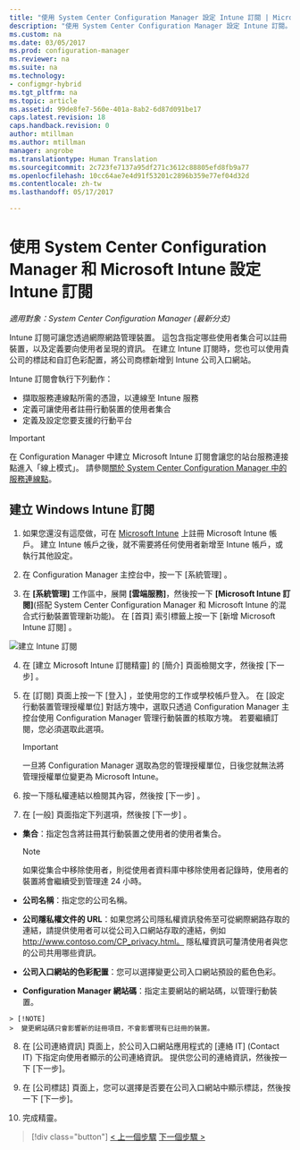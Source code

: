 ```yaml
---
title: "使用 System Center Configuration Manager 設定 Intune 訂閱 | Microsoft Docs"
description: "使用 System Center Configuration Manager 設定 Intune 訂閱。"
ms.custom: na
ms.date: 03/05/2017
ms.prod: configuration-manager
ms.reviewer: na
ms.suite: na
ms.technology:
- configmgr-hybrid
ms.tgt_pltfrm: na
ms.topic: article
ms.assetid: 99de8fe7-560e-401a-8ab2-6d87d091be17
caps.latest.revision: 18
caps.handback.revision: 0
author: mtillman
ms.author: mtillman
manager: angrobe
ms.translationtype: Human Translation
ms.sourcegitcommit: 2c723fe7137a95df271c3612c88805efd8fb9a77
ms.openlocfilehash: 10cc64ae7e4d91f53201c2896b359e77ef04d32d
ms.contentlocale: zh-tw
ms.lasthandoff: 05/17/2017

---
```

# <a name="configure-your-intune-subscription-with-system-center-configuration-manager-and-microsoft-intune"></a>使用 System Center Configuration Manager 和 Microsoft Intune 設定 Intune 訂閱

*適用對象：System Center Configuration Manager (最新分支)*

Intune 訂閱可讓您透過網際網路管理裝置。 這包含指定哪些使用者集合可以註冊裝置，以及定義要向使用者呈現的資訊。 在建立 Intune 訂閱時，您也可以使用貴公司的標誌和自訂色彩配置，將公司商標新增到 Intune 公司入口網站。

Intune 訂閱會執行下列動作：

-   擷取服務連線點所需的憑證，以連線至 Intune 服務
-   定義可讓使用者註冊行動裝置的使用者集合
-   定義及設定您要支援的行動平台

> [!IMPORTANT]
>  在 Configuration Manager 中建立 Microsoft Intune 訂閱會讓您的站台服務連接點進入「線上模式」。 請參閱[關於 System Center Configuration Manager 中的服務連線點](../../core/servers/deploy/configure/about-the-service-connection-point.md)。

## <a name="to-create-the-microsoft-intune-subscription"></a>建立 Windows Intune 訂閱

1.  如果您還沒有這麼做，可在 [Microsoft Intune](http://go.microsoft.com/fwlink/?LinkID=258216) 上註冊 Microsoft Intune 帳戶。  建立 Intune 帳戶之後，就不需要將任何使用者新增至 Intune 帳戶，或執行其他設定。

2.  在 Configuration Manager 主控台中，按一下 [系統管理] 。

3.  在 **[系統管理]** 工作區中，展開 **[雲端服務]**，然後按一下 **[Microsoft Intune 訂閱]**(搭配 System Center Configuration Manager 和 Microsoft Intune 的混合式行動裝置管理新功能)。 在 [首頁]  索引標籤上按一下 [新增 Microsoft Intune 訂閱] 。

![建立 Intune 訂閱](../media/mdm-set-intune.png)

4.  在 [建立 Microsoft Intune 訂閱精靈] 的 [簡介]  頁面檢閱文字，然後按 [下一步] 。

5.  在 [訂閱]  頁面上按一下 [登入]  ，並使用您的工作或學校帳戶登入。 在 [設定行動裝置管理授權單位] 對話方塊中，選取只透過 Configuration Manager 主控台使用 Configuration Manager 管理行動裝置的核取方塊。 若要繼續訂閱，您必須選取此選項。

    > [!IMPORTANT]
    >  一旦將 Configuration Manager 選取為您的管理授權單位，日後您就無法將管理授權單位變更為 Microsoft Intune。

6.  按一下隱私權連結以檢閱其內容，然後按 [下一步] 。

7.  在 [一般]  頁面指定下列選項，然後按 [下一步] 。

  -   **集合**：指定包含將註冊其行動裝置之使用者的使用者集合。

      > [!NOTE]
      >  如果從集合中移除使用者，則從使用者資料庫中移除使用者記錄時，使用者的裝置將會繼續受到管理達 24 小時。

  -   **公司名稱**：指定您的公司名稱。

  -   **公司隱私權文件的 URL**：如果您將公司隱私權資訊發佈至可從網際網路存取的連結，請提供使用者可以從公司入口網站存取的連結，例如 http://www.contoso.com/CP_privacy.html。 隱私權資訊可釐清使用者與您的公司共用哪些資訊。

  -   **公司入口網站的色彩配置**：您可以選擇變更公司入口網站預設的藍色色彩。

  -   **Configuration Manager 網站碼**：指定主要網站的網站碼，以管理行動裝置。

    > [!NOTE]
    >  變更網站碼只會影響新的註冊項目，不會影響現有已註冊的裝置。

8.  在 [公司連絡資訊] 頁面上，於公司入口網站應用程式的 [連絡 IT] (Contact IT) 下指定向使用者顯示的公司連絡資訊。 提供您公司的連絡資訊，然後按一下 [下一步]。

9. 在 [公司標誌] 頁面上，您可以選擇是否要在公司入口網站中顯示標誌，然後按一下 [下一步]。

10. 完成精靈。

> [!div class="button"]
[< 上一個步驟](confirm-dns.md)  [下一個步驟 >](terms-and-conditions.md)

